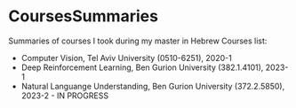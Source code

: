 # CoursesSummaries
Summaries of courses I took during my master in Hebrew
Courses list:
 - Computer Vision, Tel Aviv University (0510-6251), 2020-1
 - Deep Reinforcement Learning, Ben Gurion University (382.1.4101), 2023-1
 - Natural Languange Understanding, Ben Gurion University (372.2.5850), 2023-2 - IN PROGRESS
